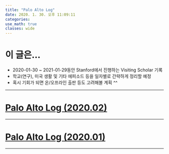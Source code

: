 ```yaml
---
title: "Palo Alto Log"
date: 2020. 1. 30. 오후 11:09:11
categories:
use_math: true
classes: wide
---
```


# 이 글은...
* 2020-01-30 ~ 2021-01-29동안 Stanford에서 진행하는 Visiting Scholar 기록
* 학교(연구), 미국 생활 및 기타 에피소드 등을 일자별로 간략하게 정리할 예정
* 혹시 기회가 되면 온/오프라인 출판 등도 고려해볼 계획 ^^

---

# [Palo Alto Log (2020.02)](https://missflash.github.io/palo-alto-log-202002/)

---

# [Palo Alto Log (2020.01)](https://missflash.github.io/palo-alto-log-202001/)

---

